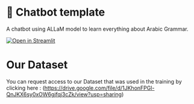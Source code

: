 # 💬 Chatbot template

A chatbot using ALLaM model to learn everything about Arabic Grammar.

[![Open in Streamlit](https://static.streamlit.io/badges/streamlit_badge_black_white.svg)](https://ajurrumai-v0.streamlit.app/) 

# Our Dataset

You can request access to our Dataset that was used in the training by clicking here : (https://drive.google.com/file/d/1JKhonFPGl-QnJKX6sy0xOW6gjfqj3cZk/view?usp=sharing)
